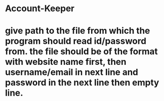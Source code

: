# Account-Keeper
# give path to the file from which the program should read id/password from. the file should be of the format with website name first, then username/email in next line and password in the next line then empty line.
